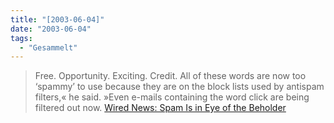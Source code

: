 ```yaml
---
title: "[2003-06-04]"
date: "2003-06-04"
tags:
  - "Gesammelt"
---
```


> Free. Opportunity. Exciting. Credit. All of these words are now too ‘spammy’ to use because they are on the block lists used by antispam filters,« he said. »Even e-mails containing the word click are being filtered out now.
> [Wired News: Spam Is in Eye of the Beholder](http://www.wired.com/news/business/0,1367,59089,00.html "Wired News: Spam Is in Eye of the Beholder")
